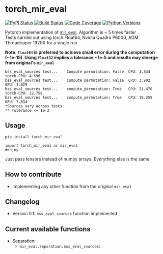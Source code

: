# torch_mir_eval


[![PyPI Status](https://badge.fury.io/py/torch-mir-eval.svg)](https://badge.fury.io/py/torch-mir-eval)
[![Build Status](https://github.com/JuanFMontesinos/torch_mir_eval/workflows/CI/badge.svg)](https://github.com/JuanFMontesinos/torch_mir_eval)
[![Code Coverage](https://codecov.io/gh/JuanFMontesinos/torch_mir_eval/branch/main/graph/badge.svg)](https://codecov.io/gh/JuanFMontesinos/torch_mir_eval)
[![Python Versions](https://img.shields.io/pypi/pyversions/asteroid.svg)](https://pypi.org/project/asteroid/)


Pytorch implementation of [mir_eval](https://craffel.github.io/mir_eval/).
Algorithm is ~ 5 times faster  
Tests carried out using torch.Float64, Nvidia Quadro P6000, ADM Threadripper 1920X for a single run

**Note: `float64` is preferred to achieve small error during the computation (~1e-15). Using `float32` implies a tolerance ~1e-5 and results may diverge from original's `mir_eval`**  



```
bss_eval_sources test...	Compute permutation: False	CPU: 3.834	torch-CPU: 4.696
bss_eval_sources test...	Compute permutation: False	CPU: 3.902	GPU: 1.629
bss_eval_sources test...	compute_permutation: True	CPU: 21.478	torch-CPU: 22.758
bss_eval_sources test...	compute_permutation: True	CPU: 19.259	GPU: 7.834
*Sources vary across tests  
** Tolerance <= 1e-3
```
## Usage
`pip install torch_mir_eval`  
```
import torch_mir_eval as mir_eval
#enjoy
```
Just pass tensors instead of numpy arrays. Everything else is the same.  

## How to contribute  
- Implementing any other function from the original `mir_eval`

## Changelog  
- Version 0.1: `bss_eval_sources` function implemented  

## Current available functions  
* Separation: 
  - `mir_eval.separation.bss_eval_sources`:
